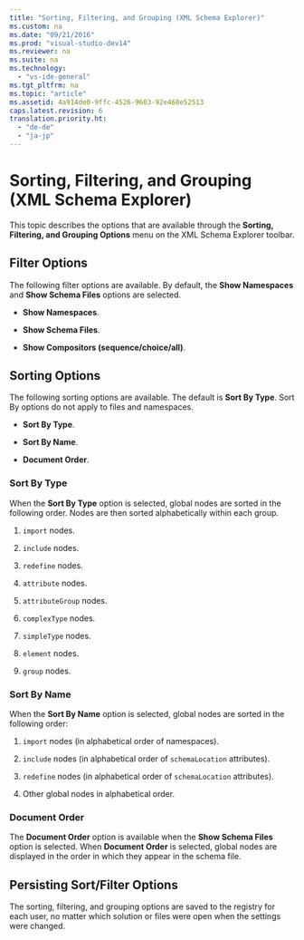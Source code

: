 ```yaml
---
title: "Sorting, Filtering, and Grouping (XML Schema Explorer)"
ms.custom: na
ms.date: "09/21/2016"
ms.prod: "visual-studio-dev14"
ms.reviewer: na
ms.suite: na
ms.technology: 
  - "vs-ide-general"
ms.tgt_pltfrm: na
ms.topic: "article"
ms.assetid: 4a914de0-9ffc-4526-9603-92e460e52513
caps.latest.revision: 6
translation.priority.ht: 
  - "de-de"
  - "ja-jp"
---
```

# Sorting, Filtering, and Grouping (XML Schema Explorer)
This topic describes the options that are available through the **Sorting, Filtering, and Grouping Options** menu on the XML Schema Explorer toolbar.  
  
## Filter Options  
 The following filter options are available. By default, the **Show Namespaces** and **Show Schema Files** options are selected.  
  
-   **Show Namespaces**.  
  
-   **Show Schema Files**.  
  
-   **Show Compositors (sequence/choice/all)**.  
  
## Sorting Options  
 The following sorting options are available. The default is **Sort By Type**. Sort By options do not apply to files and namespaces.  
  
-   **Sort By Type**.  
  
-   **Sort By Name**.  
  
-   **Document Order**.  
  
### Sort By Type  
 When the **Sort By Type** option is selected, global nodes are sorted in the following order. Nodes are then sorted alphabetically within each group.  
  
1.  `import` nodes.  
  
2.  `include` nodes.  
  
3.  `redefine` nodes.  
  
4.  `attribute` nodes.  
  
5.  `attributeGroup` nodes.  
  
6.  `complexType` nodes.  
  
7.  `simpleType` nodes.  
  
8.  `element` nodes.  
  
9. `group` nodes.  
  
### Sort By Name  
 When the **Sort By Name** option is selected, global nodes are sorted in the following order:  
  
1.  `import` nodes (in alphabetical order of namespaces).  
  
2.  `include` nodes (in alphabetical order of `schemaLocation` attributes).  
  
3.  `redefine` nodes (in alphabetical order of `schemaLocation` attributes).  
  
4.  Other global nodes in alphabetical order.  
  
### Document Order  
 The **Document Order** option is available when the **Show Schema Files** option is selected. When **Document Order** is selected, global nodes are displayed in the order in which they appear in the schema file.  
  
## Persisting Sort/Filter Options  
 The sorting, filtering, and grouping options are saved to the registry for each user, no matter which solution or files were open when the settings were changed.